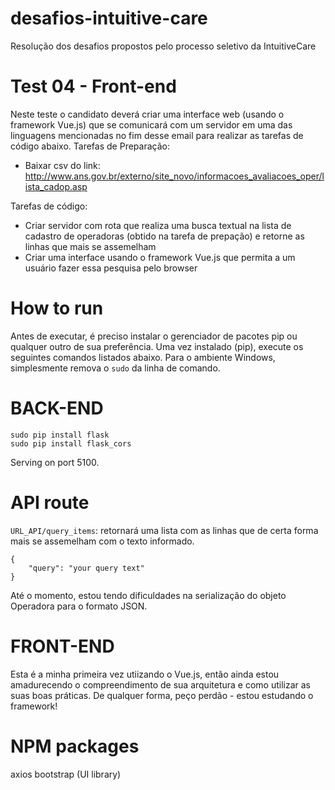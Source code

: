 # desafios-intuitive-care
Resolução dos desafios propostos pelo processo seletivo da IntuitiveCare

# Test 04 - Front-end

Neste teste o candidato deverá criar uma interface web (usando o framework Vue.js) que se comunicará com um servidor em uma das linguagens mencionadas no fim desse email para realizar as tarefas de código abaixo.
Tarefas de Preparação:    
- Baixar csv do link: http://www.ans.gov.br/externo/site_novo/informacoes_avaliacoes_oper/lista_cadop.asp

Tarefas de código:
- Criar servidor com rota que realiza uma busca textual na lista de cadastro de operadoras (obtido na tarefa de prepação) e retorne as linhas que mais se assemelham
- Criar uma interface usando o framework Vue.js que permita a um usuário fazer essa pesquisa pelo browser



# How to run

Antes de executar, é preciso instalar o gerenciador de pacotes pip ou qualquer outro de sua preferência. Uma vez instalado (pip), execute os seguintes comandos listados abaixo. Para o ambiente Windows, simplesmente remova o ``` sudo ``` da linha de comando.

# BACK-END
```
sudo pip install flask
sudo pip install flask_cors
```

Serving on port 5100.


# API route

``` URL_API/query_items ```: retornará uma lista com as linhas que de certa forma mais se assemelham com o texto informado.

```
{
    "query": "your query text"
} 
```

Até o momento, estou tendo dificuldades na serialização do objeto Operadora para o formato JSON.

# FRONT-END

Esta é a minha primeira vez utiizando o Vue.js, então ainda estou amadurecendo o compreendimento de sua arquitetura e como utilizar as suas boas práticas. De qualquer forma, peço perdão - estou estudando o framework!

# NPM packages

axios
bootstrap (UI library)









